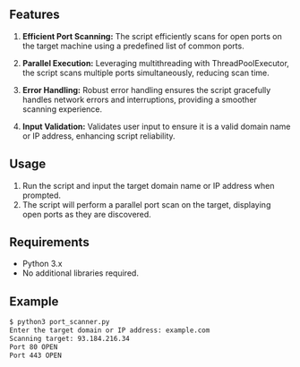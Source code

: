 ## Features

1. **Efficient Port Scanning:** The script efficiently scans for open ports on the target machine using a predefined list of common ports.

2. **Parallel Execution:** Leveraging multithreading with ThreadPoolExecutor, the script scans multiple ports simultaneously, reducing scan time.

3. **Error Handling:** Robust error handling ensures the script gracefully handles network errors and interruptions, providing a smoother scanning experience.

4. **Input Validation:** Validates user input to ensure it is a valid domain name or IP address, enhancing script reliability.

## Usage

1. Run the script and input the target domain name or IP address when prompted.
2. The script will perform a parallel port scan on the target, displaying open ports as they are discovered.

## Requirements

- Python 3.x
- No additional libraries required.

## Example

```bash
$ python3 port_scanner.py
Enter the target domain or IP address: example.com
Scanning target: 93.184.216.34
Port 80 OPEN
Port 443 OPEN
